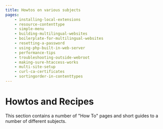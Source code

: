 ```yaml
---
title: Howtos on various subjects
pages:
    - installing-local-extensions
    - resource-contenttype
    - simple-menu
    - building-multilingual-websites
    - boilerplate-for-multilingual-websites
    - resetting-a-password
    - using-php-built-in-web-server
    - performance-tips
    - troubleshooting-outside-webroot
    - making-sure-htaccess-works
    - multi-site-setup
    - curl-ca-certificates
    - sortingorder-in-contenttypes
---
```

Howtos and Recipes
===================

This section contains a number of "How To" pages and short guides to a number
of different subjects.

